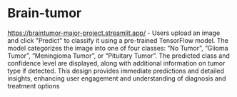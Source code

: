 # Brain-tumor


https://braintumor-major-project.streamlit.app/   - Users upload an image and click "Predict" to classify it using a pre-trained TensorFlow model. The model categorizes the image into one of four classes: “No Tumor”, “Glioma Tumor”, “Meningioma Tumor”, or “Pituitary Tumor”. The predicted class and confidence level are displayed, along with additional information on tumor type if detected. This design provides immediate predictions and detailed insights, enhancing user engagement and understanding of diagnosis and treatment options

